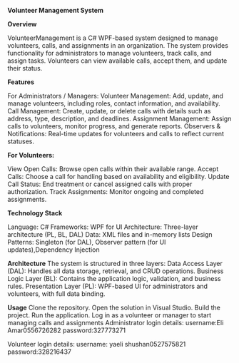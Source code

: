 **Volunteer Management System**

**Overview**

VolunteerManagement is a C# WPF-based system designed to manage volunteers, calls, and assignments in an organization.
The system provides functionality for administrators to manage volunteers, track calls, and assign tasks. 
Volunteers can view available calls, accept them, and update their status.

**Features**

For Administrators / Managers:
Volunteer Management: Add, update, and manage volunteers, including roles, contact information, and availability.
Call Management: Create, update, or delete calls with details such as address, type, description, and deadlines.
Assignment Management: Assign calls to volunteers, monitor progress, and generate reports.
Observers & Notifications: Real-time updates for volunteers and calls to reflect current statuses.

**For Volunteers:**

View Open Calls: Browse open calls within their available range.
Accept Calls: Choose a call for handling based on availability and eligibility.
Update Call Status: End treatment or cancel assigned calls with proper authorization.
Track Assignments: Monitor ongoing and completed assignments.

**Technology Stack**

Language: C#
Frameworks: WPF for UI
Architecture: Three-layer architecture (PL, BL, DAL)
Data: XML files and in-memory lists
Design Patterns: Singleton (for DAL), Observer pattern (for UI updates),Dependency Injection

**Architecture**
The system is structured in three layers:
Data Access Layer (DAL): Handles all data storage, retrieval, and CRUD operations.
Business Logic Layer (BL): Contains the application logic, validation, and business rules.
Presentation Layer (PL): WPF-based UI for administrators and volunteers, with full data binding.

**Usage**
Clone the repository.
Open the solution in Visual Studio.
Build the project.
Run the application.
Log in as a volunteer or manager to start managing calls and assignments
Administrator login details: username:Eli Amar0556726282
                             password:327773271

Volunteer login details:  username: yaeli shushan0527575821
                          password:328216437




